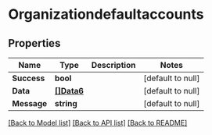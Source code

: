 # Organizationdefaultaccounts

## Properties
Name | Type | Description | Notes
------------ | ------------- | ------------- | -------------
**Success** | **bool** |  | [default to null]
**Data** | [**[]Data6**](Data6.md) |  | [default to null]
**Message** | **string** |  | [default to null]

[[Back to Model list]](../README.md#documentation-for-models) [[Back to API list]](../README.md#documentation-for-api-endpoints) [[Back to README]](../README.md)

